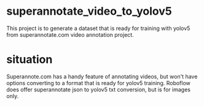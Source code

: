 # superannotate_video_to_yolov5
This project is to generate a dataset that is ready for training with yolov5 from superannotate.com video annotation project. 

# situation
Superannote.com has a handy feature of annotating videos, but won't have options converting to a format that is ready for yolov5 training. Roboflow does offer superannotate json to yolov5 txt conversion, but is for images only. 
